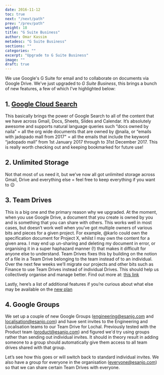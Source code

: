 ```yaml
---
date: 2016-11-12
toc: true
next: "/next/path"
prev: "/prev/path"
weight: 18
title: "G Suite Business"
author: Omar Kassim
metadesc: "G Suite Business"
sections: ""
categories: ""
excerpt: "Upgrade to G Suite Business"
image: ""
draft: true
---
```



We use Google's G Suite for email and to collaborate on documents via Google Drive. We’ve just upgraded to *G Suite Business*, this brings a bunch of new features, a few of which I’ve highlighted below:

## 1. [Google Cloud Search](https://cloudsearch.google.com/.)

This basically brings the power of Google Search to all of the content that we have across Gmail, Docs, Sheets, Slides and Calendar. It’s absolutely awesome and supports natural language queries such “docs owned by naila” = all the org wide documents that are owned by @naila, or “emails with jadopado mall from 2017" = all the emails that include the keyword “jadopado mall” from 1st January 2017 through to 31st December 2017. This is really worth checking out and keeping bookmarked for future use!

## 2. Unlimited Storage

Not that most of us need it, but we’ve now all got unlimited storage across Gmail, Drive and everything else = feel free to keep everything if you want to :wink:


## 3. Team Drives

This is a big one and the primary reason why we upgraded. At the moment, when you use Google Drive, a document that you create is owned by you and is something that you can share with others. This works well in most cases, but doesn’t work well when you’ve got multiple owners of various bits and pieces for a given project. For example, @karlo could own the specification document for Project X, whilst I may own the content for a given area. I may end up un-sharing and deleting my document in error, or organising it in a super haphazard manner (!) that makes it difficult for anyone else to understand. Team Drives fixes this by building on the notion of a file in a Team Drive belonging to the team instead of to an individual. Over the next few weeks we’ll migrate our projects and other bits such as Finance to use Team Drives instead of individual Drives. This should help us collectively organise and manage better. Find out more at: [this link](https://gsuite.google.com/learning-center/products/drive/get-started-team-drive/)

Lastly, here’s a list of additional features if you’re curious about what else may be available on the [new plan](https://support.google.com/a/answer/6034782?hl=en)

## 4. Google Groups

 We set up a couple of new Google Groups (engineering@esanjo.com and localisation@esanjo.com) and have sent invites to the Engineering and  Localisation teams to our Team Drive for Lochal. Previously tested with the Product team (product@esanjo.com) and figured we'd try using groups rather than sending out individual invites. It should in theory result in adding someone to a group should automatically give them access to all team drives shared with that group.

Let’s see how this goes or will switch back to standard individual invites. We also have a group for everyone in the organisation (everyone@esanjo.com) so that we can share certain Team Drives with everyone. 
